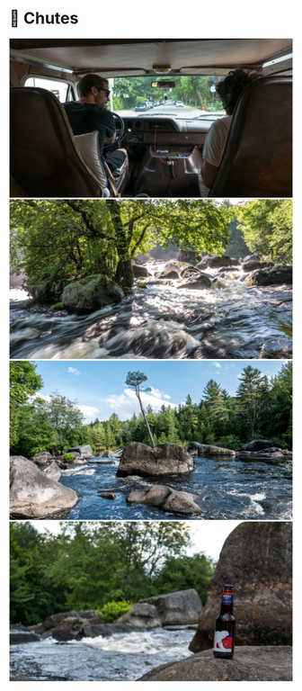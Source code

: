 # 🌊 Chutes

[![P1000680](/photos/hd/P1000680.jpg)](/photos/P1000680.md)
[![P1000697](/photos/hd/P1000697.jpg)](/photos/P1000697.md)
[![P1000710-Edit](/photos/hd/P1000710-Edit.jpg)](/photos/P1000710-Edit.md)
[![P1000747](/photos/hd/P1000747.jpg)](/photos/P1000747.md)
